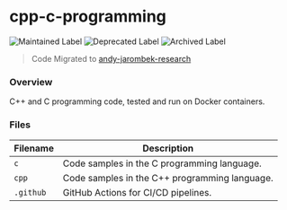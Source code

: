 # cpp-c-programming

![Maintained Label](https://img.shields.io/badge/Maintained-No-red?style=for-the-badge)
![Deprecated Label](https://img.shields.io/badge/Deprecated-Yes-lightgray?style=for-the-badge)
![Archived Label](https://img.shields.io/badge/Archived-Yes-lightgray?style=for-the-badge)

> Code Migrated to [andy-jarombek-research](https://github.com/AJarombek/andy-jarombek-research)

### Overview

C++ and C programming code, tested and run on Docker containers.

### Files

| Filename  | Description                                   |
|-----------|-----------------------------------------------|
| `c`       | Code samples in the C programming language.   |
| `cpp`     | Code samples in the C++ programming language. |
| `.github` | GitHub Actions for CI/CD pipelines.           |

